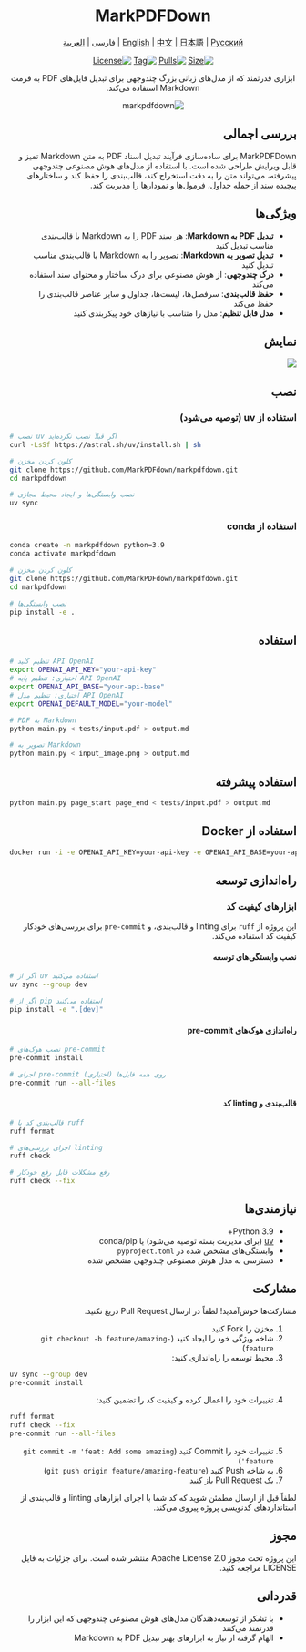<div align="center" dir="rtl">

<h1>MarkPDFDown</h1>
<p align="center"><a href="./README.md">English</a> | <a href="./README_zh.md">中文</a> | <a href="./README_ja.md">日本語</a> | <a href="./README_ru.md">Русский</a> | فارسی | <a href="./README_ar.md">العربية</a></p>

[![Size]][hub_url]
[![Pulls]][hub_url]
[![Tag]][tag_url]
[![License]][license_url]
<p>ابزاری قدرتمند که از مدل‌های زبانی بزرگ چندوجهی برای تبدیل فایل‌های PDF به فرمت Markdown استفاده می‌کند.</p>

![markpdfdown](https://raw.githubusercontent.com/markpdfdown/markpdfdown/refs/heads/master/tests/markpdfdown.png)

</div>

<div dir="rtl">

## بررسی اجمالی

MarkPDFDown برای ساده‌سازی فرآیند تبدیل اسناد PDF به متن Markdown تمیز و قابل ویرایش طراحی شده است. با استفاده از مدل‌های هوش مصنوعی چندوجهی پیشرفته، می‌تواند متن را به دقت استخراج کند، قالب‌بندی را حفظ کند و ساختارهای پیچیده سند از جمله جداول، فرمول‌ها و نمودارها را مدیریت کند.

## ویژگی‌ها

- **تبدیل PDF به Markdown**: هر سند PDF را به Markdown با قالب‌بندی مناسب تبدیل کنید
- **تبدیل تصویر به Markdown**: تصویر را به Markdown با قالب‌بندی مناسب تبدیل کنید
- **درک چندوجهی**: از هوش مصنوعی برای درک ساختار و محتوای سند استفاده می‌کند
- **حفظ قالب‌بندی**: سرفصل‌ها، لیست‌ها، جداول و سایر عناصر قالب‌بندی را حفظ می‌کند
- **مدل قابل تنظیم**: مدل را متناسب با نیازهای خود پیکربندی کنید

## نمایش
![](https://raw.githubusercontent.com/markpdfdown/markpdfdown/refs/heads/master/tests/demo_02.png)

## نصب

### استفاده از uv (توصیه می‌شود)

</div>

```bash
# نصب uv اگر قبلاً نصب نکرده‌اید
curl -LsSf https://astral.sh/uv/install.sh | sh

# کلون کردن مخزن
git clone https://github.com/MarkPDFdown/markpdfdown.git
cd markpdfdown

# نصب وابستگی‌ها و ایجاد محیط مجازی
uv sync

```

<div dir="rtl">

### استفاده از conda

</div>

```bash
conda create -n markpdfdown python=3.9
conda activate markpdfdown

# کلون کردن مخزن
git clone https://github.com/MarkPDFdown/markpdfdown.git
cd markpdfdown

# نصب وابستگی‌ها
pip install -e .
```

<div dir="rtl">

## استفاده

</div>

```bash
# تنظیم کلید API OpenAI
export OPENAI_API_KEY="your-api-key"
# اختیاری: تنظیم پایه API OpenAI
export OPENAI_API_BASE="your-api-base"
# اختیاری: تنظیم مدل API OpenAI
export OPENAI_DEFAULT_MODEL="your-model"

# PDF به Markdown
python main.py < tests/input.pdf > output.md

# تصویر به Markdown
python main.py < input_image.png > output.md
```

<div dir="rtl">

## استفاده پیشرفته

</div>

```bash
python main.py page_start page_end < tests/input.pdf > output.md
```

<div dir="rtl">

## استفاده از Docker

</div>

```bash
docker run -i -e OPENAI_API_KEY=your-api-key -e OPENAI_API_BASE=your-api-base -e OPENAI_DEFAULT_MODEL=your-model jorbenzhu/markpdfdown < input.pdf > output.md
```

<div dir="rtl">

## راه‌اندازی توسعه

### ابزارهای کیفیت کد

این پروژه از `ruff` برای linting و قالب‌بندی، و `pre-commit` برای بررسی‌های خودکار کیفیت کد استفاده می‌کند.

#### نصب وابستگی‌های توسعه

</div>

```bash
# اگر از uv استفاده می‌کنید
uv sync --group dev

# اگر از pip استفاده می‌کنید
pip install -e ".[dev]"
```

<div dir="rtl">

#### راه‌اندازی هوک‌های pre-commit

</div>

```bash
# نصب هوک‌های pre-commit
pre-commit install

# اجرای pre-commit روی همه فایل‌ها (اختیاری)
pre-commit run --all-files
```

<div dir="rtl">

#### قالب‌بندی و linting کد

</div>

```bash
# قالب‌بندی کد با ruff
ruff format

# اجرای بررسی‌های linting
ruff check

# رفع مشکلات قابل رفع خودکار
ruff check --fix
```

<div dir="rtl">

## نیازمندی‌ها
- Python 3.9+
- [uv](https://astral.sh/uv/) (برای مدیریت بسته توصیه می‌شود) یا conda/pip
- وابستگی‌های مشخص شده در `pyproject.toml`
- دسترسی به مدل هوش مصنوعی چندوجهی مشخص شده

## مشارکت
مشارکت‌ها خوش‌آمدید! لطفاً در ارسال Pull Request دریغ نکنید.

1. مخزن را Fork کنید
2. شاخه ویژگی خود را ایجاد کنید (`git checkout -b feature/amazing-feature`)
3. محیط توسعه را راه‌اندازی کنید:

</div>

   ```bash
   uv sync --group dev
   pre-commit install
   ```

<div dir="rtl">

4. تغییرات خود را اعمال کرده و کیفیت کد را تضمین کنید:

</div>

   ```bash
   ruff format
   ruff check --fix
   pre-commit run --all-files
   ```

<div dir="rtl">

5. تغییرات خود را Commit کنید (`git commit -m 'feat: Add some amazing feature'`)
6. به شاخه Push کنید (`git push origin feature/amazing-feature`)
7. یک Pull Request باز کنید

لطفاً قبل از ارسال مطمئن شوید که کد شما با اجرای ابزارهای linting و قالب‌بندی از استانداردهای کدنویسی پروژه پیروی می‌کند.

## مجوز
این پروژه تحت مجوز Apache License 2.0 منتشر شده است. برای جزئیات به فایل LICENSE مراجعه کنید.

## قدردانی
- با تشکر از توسعه‌دهندگان مدل‌های هوش مصنوعی چندوجهی که این ابزار را قدرتمند می‌کنند
- الهام گرفته از نیاز به ابزارهای بهتر تبدیل PDF به Markdown

</div>

[hub_url]: https://hub.docker.com/r/jorbenzhu/markpdfdown/
[tag_url]: https://github.com/markpdfdown/markpdfdown/releases
[license_url]: https://github.com/markpdfdown/markpdfdown/blob/main/LICENSE

[Size]: https://img.shields.io/docker/image-size/jorbenzhu/markpdfdown/latest?color=066da5&label=size
[Pulls]: https://img.shields.io/docker/pulls/jorbenzhu/markpdfdown.svg?style=flat&label=pulls&logo=docker
[Tag]: https://img.shields.io/github/release/markpdfdown/markpdfdown.svg
[License]: https://img.shields.io/github/license/markpdfdown/markpdfdown